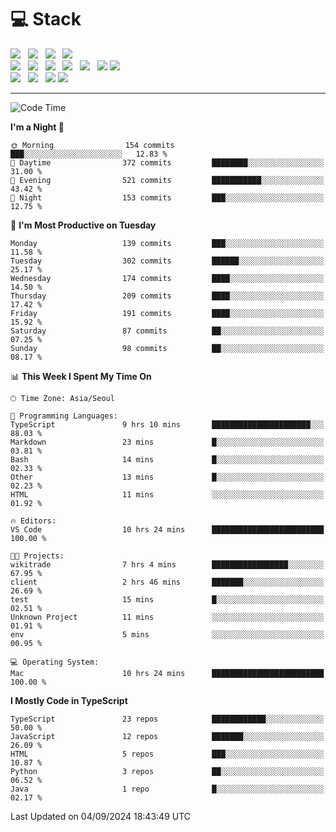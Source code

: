 <h1>💻 Stack</h1>
<div>
 <!-- badge : https://shields.io/ -->
 <!-- icon : https://simpleicons.org/?q=Get -->
 <img src="https://img.shields.io/badge/HTML5-e74c3c?style=flat-square&logo=HTML5&logoColor=white"/> &nbsp 
 <img src="https://img.shields.io/badge/CSS3-0A84FF?style=flat-square&logo=CSS3&logoColor=white"/> &nbsp 
 <img src="https://img.shields.io/badge/JavaScript-FFCD11?style=flat-square&logo=JavaScript&logoColor=white"/> &nbsp 
 <img src="https://img.shields.io/badge/TypeScript-3075C0?style=flat-square&logo=TypeScript&logoColor=white"/>
 <br/>
 <img src="https://img.shields.io/badge/Next-000000?style=flat-square&logo=nextdotjs&logoColor=white"/> &nbsp 
 <img src="https://img.shields.io/badge/React-00BCF6?style=flat-square&logo=React&logoColor=white"/> &nbsp 
 <img src="https://img.shields.io/badge/Redux-764ABC?style=flat-square&logo=Redux&logoColor=white"/> &nbsp
 <img src="https://img.shields.io/badge/Recoil-3578E5?style=flat-square&logo=recoil&logoColor=white"/> &nbsp
 <img src="https://img.shields.io/badge/React-Query-FF4154?style=flat-square&logo=reactquery&logoColor=white"/> &nbsp 
 <img src="https://img.shields.io/badge/styled%2Dcomponents-DB7093?style=flat-square&logo=styled%2Dcomponents&logoColor=white"/>
 <img src="https://img.shields.io/badge/CSS Modules-000000?style=flat-square&logo=CSS Modules&logoColor=white"/> &nbsp 
 <br/>
 <img src="https://img.shields.io/badge/Node-339933?style=flat-square&logo=Node.js&logoColor=white"/> &nbsp 
 <img src="https://img.shields.io/badge/Express-000000?style=flat-square&logo=Express&logoColor=white"/> &nbsp 
 <img src="https://img.shields.io/badge/MongoDB-47A248?style=flat-square&logo=MongoDB&logoColor=white"/>
 <img src="https://img.shields.io/badge/MariaDB-003545?style=flat-square&logo=mariadb&logoColor=white"/>
</div>

<hr>

<!--START_SECTION:waka-->
![Code Time](http://img.shields.io/badge/Code%20Time-1%2C286%20hrs%205%20mins-blue)

**I'm a Night 🦉** 

```text
🌞 Morning                154 commits         ███░░░░░░░░░░░░░░░░░░░░░░   12.83 % 
🌆 Daytime                372 commits         ████████░░░░░░░░░░░░░░░░░   31.00 % 
🌃 Evening                521 commits         ███████████░░░░░░░░░░░░░░   43.42 % 
🌙 Night                  153 commits         ███░░░░░░░░░░░░░░░░░░░░░░   12.75 % 
```
📅 **I'm Most Productive on Tuesday** 

```text
Monday                   139 commits         ███░░░░░░░░░░░░░░░░░░░░░░   11.58 % 
Tuesday                  302 commits         ██████░░░░░░░░░░░░░░░░░░░   25.17 % 
Wednesday                174 commits         ████░░░░░░░░░░░░░░░░░░░░░   14.50 % 
Thursday                 209 commits         ████░░░░░░░░░░░░░░░░░░░░░   17.42 % 
Friday                   191 commits         ████░░░░░░░░░░░░░░░░░░░░░   15.92 % 
Saturday                 87 commits          ██░░░░░░░░░░░░░░░░░░░░░░░   07.25 % 
Sunday                   98 commits          ██░░░░░░░░░░░░░░░░░░░░░░░   08.17 % 
```


📊 **This Week I Spent My Time On** 

```text
🕑︎ Time Zone: Asia/Seoul

💬 Programming Languages: 
TypeScript               9 hrs 10 mins       ██████████████████████░░░   88.03 % 
Markdown                 23 mins             █░░░░░░░░░░░░░░░░░░░░░░░░   03.81 % 
Bash                     14 mins             █░░░░░░░░░░░░░░░░░░░░░░░░   02.33 % 
Other                    13 mins             █░░░░░░░░░░░░░░░░░░░░░░░░   02.23 % 
HTML                     11 mins             ░░░░░░░░░░░░░░░░░░░░░░░░░   01.92 % 

🔥 Editors: 
VS Code                  10 hrs 24 mins      █████████████████████████   100.00 % 

🐱‍💻 Projects: 
wikitrade                7 hrs 4 mins        █████████████████░░░░░░░░   67.95 % 
client                   2 hrs 46 mins       ███████░░░░░░░░░░░░░░░░░░   26.69 % 
test                     15 mins             █░░░░░░░░░░░░░░░░░░░░░░░░   02.51 % 
Unknown Project          11 mins             ░░░░░░░░░░░░░░░░░░░░░░░░░   01.91 % 
env                      5 mins              ░░░░░░░░░░░░░░░░░░░░░░░░░   00.95 % 

💻 Operating System: 
Mac                      10 hrs 24 mins      █████████████████████████   100.00 % 
```

**I Mostly Code in TypeScript** 

```text
TypeScript               23 repos            ████████████░░░░░░░░░░░░░   50.00 % 
JavaScript               12 repos            ███████░░░░░░░░░░░░░░░░░░   26.09 % 
HTML                     5 repos             ███░░░░░░░░░░░░░░░░░░░░░░   10.87 % 
Python                   3 repos             ██░░░░░░░░░░░░░░░░░░░░░░░   06.52 % 
Java                     1 repo              █░░░░░░░░░░░░░░░░░░░░░░░░   02.17 % 
```




 Last Updated on 04/09/2024 18:43:49 UTC
<!--END_SECTION:waka-->

